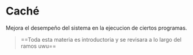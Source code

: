 # Caché

Mejora el desempeño del sistema en la ejecucion de ciertos programas. 

> ==Toda esta materia es introductoria y se revisara a lo largo del ramos uwu==